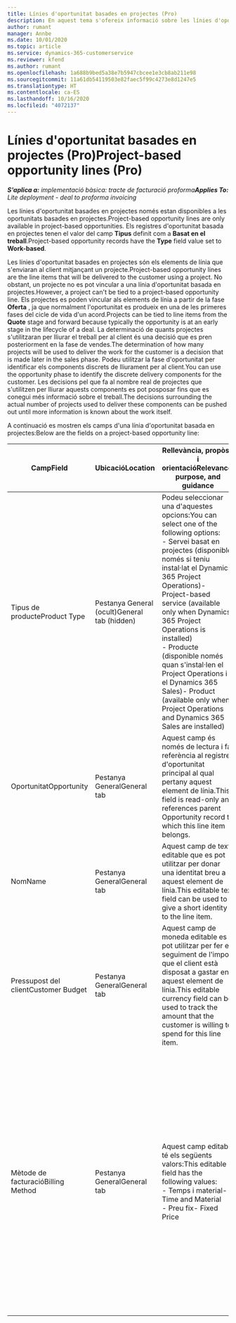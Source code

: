 ```yaml
---
title: Línies d'oportunitat basades en projectes (Pro)
description: En aquest tema s'ofereix informació sobre les línies d'oportunitat basades en projectes. (Pro)
author: rumant
manager: Annbe
ms.date: 10/01/2020
ms.topic: article
ms.service: dynamics-365-customerservice
ms.reviewer: kfend
ms.author: rumant
ms.openlocfilehash: 1a688b9bed5a38e7b5947cbcee1e3cb8ab211e98
ms.sourcegitcommit: 11a61db54119503e82faec5f99c4273e8d1247e5
ms.translationtype: HT
ms.contentlocale: ca-ES
ms.lasthandoff: 10/16/2020
ms.locfileid: "4072137"
---
```

# <a name="project-based-opportunity-lines-pro"></a><span data-ttu-id="c3446-104">Línies d'oportunitat basades en projectes (Pro)</span><span class="sxs-lookup"><span data-stu-id="c3446-104">Project-based opportunity lines (Pro)</span></span>

<span data-ttu-id="c3446-105">_**S'aplica a:** implementació bàsica: tracte de facturació proforma_</span><span class="sxs-lookup"><span data-stu-id="c3446-105">_**Applies To:** Lite deployment - deal to proforma invoicing_</span></span>

<span data-ttu-id="c3446-106">Les línies d'oportunitat basades en projectes només estan disponibles a les oportunitats basades en projectes.</span><span class="sxs-lookup"><span data-stu-id="c3446-106">Project-based opportunity lines are only available in project-based opportunities.</span></span> <span data-ttu-id="c3446-107">Els registres d'oportunitat basada en projectes tenen el valor del camp **Tipus** definit com a **Basat en el treball**.</span><span class="sxs-lookup"><span data-stu-id="c3446-107">Project-based opportunity records have the **Type** field value set to **Work-based**.</span></span>

<span data-ttu-id="c3446-108">Les línies d'oportunitat basades en projectes són els elements de línia que s'enviaran al client mitjançant un projecte.</span><span class="sxs-lookup"><span data-stu-id="c3446-108">Project-based opportunity lines are the line items that will be delivered to the customer using a project.</span></span> <span data-ttu-id="c3446-109">No obstant, un projecte no es pot vincular a una línia d'oportunitat basada en projectes.</span><span class="sxs-lookup"><span data-stu-id="c3446-109">However, a project can't be tied to a project-based opportunity line.</span></span> <span data-ttu-id="c3446-110">Els projectes es poden vincular als elements de línia a partir de la fase **Oferta** , ja que normalment l'oportunitat es produeix en una de les primeres fases del cicle de vida d'un acord.</span><span class="sxs-lookup"><span data-stu-id="c3446-110">Projects can be tied to line items from the **Quote** stage and forward because typically the opportunity is at an early stage in the lifecycle of a deal.</span></span> <span data-ttu-id="c3446-111">La determinació de quants projectes s'utilitzaran per lliurar el treball per al client és una decisió que es pren posteriorment en la fase de vendes.</span><span class="sxs-lookup"><span data-stu-id="c3446-111">The determination of how many projects will be used to deliver the work for the customer is a decision that is made later in the sales phase.</span></span> <span data-ttu-id="c3446-112">Podeu utilitzar la fase d'oportunitat per identificar els components discrets de lliurament per al client.</span><span class="sxs-lookup"><span data-stu-id="c3446-112">You can use the opportunity phase to identify the discrete delivery components for the customer.</span></span> <span data-ttu-id="c3446-113">Les decisions pel que fa al nombre real de projectes que s'utilitzen per lliurar aquests components es pot posposar fins que es conegui més informació sobre el treball.</span><span class="sxs-lookup"><span data-stu-id="c3446-113">The decisions surrounding the actual number of projects used to deliver these components can be pushed out until more information is known about the work itself.</span></span>

<span data-ttu-id="c3446-114">A continuació es mostren els camps d'una línia d'oportunitat basada en projectes:</span><span class="sxs-lookup"><span data-stu-id="c3446-114">Below are the fields on a project-based opportunity line:</span></span>

| <span data-ttu-id="c3446-115">**Camp**</span><span class="sxs-lookup"><span data-stu-id="c3446-115">**Field**</span></span> | <span data-ttu-id="c3446-116">**Ubicació**</span><span class="sxs-lookup"><span data-stu-id="c3446-116">**Location**</span></span> | <span data-ttu-id="c3446-117">**Rellevància, propòsit i orientació**</span><span class="sxs-lookup"><span data-stu-id="c3446-117">**Relevance, purpose, and guidance**</span></span> | <span data-ttu-id="c3446-118">**Impacte descendent**</span><span class="sxs-lookup"><span data-stu-id="c3446-118">**Downstream impact**</span></span> |
| --- | --- | --- | --- |
| <span data-ttu-id="c3446-119">Tipus de producte</span><span class="sxs-lookup"><span data-stu-id="c3446-119">Product Type</span></span> | <span data-ttu-id="c3446-120">Pestanya General (ocult)</span><span class="sxs-lookup"><span data-stu-id="c3446-120">General tab (hidden)</span></span> | <span data-ttu-id="c3446-121">Podeu seleccionar una d'aquestes opcions:</span><span class="sxs-lookup"><span data-stu-id="c3446-121">You can select one of the following options:</span></span></br><span data-ttu-id="c3446-122">- Servei basat en projectes (disponible només si teniu instal·lat el Dynamics 365 Project Operations)</span><span class="sxs-lookup"><span data-stu-id="c3446-122">- Project-based service (available only when Dynamics 365 Project Operations is installed)</span></span></br><span data-ttu-id="c3446-123">- Producte (disponible només quan s'instal·len el Project Operations i el Dynamics 365 Sales)</span><span class="sxs-lookup"><span data-stu-id="c3446-123">- Product (available only when Project Operations and Dynamics 365 Sales are installed)</span></span> | <span data-ttu-id="c3446-124">El valor d'aquest camp es defineix com a **Servei basat en projectes** quan creeu una línia d'oportunitat basada en projectes des de la quadrícula de línies basades en projectes de l'oportunitat.</span><span class="sxs-lookup"><span data-stu-id="c3446-124">The value of this field is set to **Project-based service** when you create a project-based opportunity line from the project-based lines grid on the Opportunity.</span></span> <br> <span data-ttu-id="c3446-125">Si canvieu o anul·leu aquest valor, la funcionalitat del projecte no s'habilitarà als elements de línia basats en el projecte.</span><span class="sxs-lookup"><span data-stu-id="c3446-125">If you change or override this value, the project functionality won't be enabled on your project-based line items.</span></span> |
| <span data-ttu-id="c3446-126">Oportunitat</span><span class="sxs-lookup"><span data-stu-id="c3446-126">Opportunity</span></span> | <span data-ttu-id="c3446-127">Pestanya General</span><span class="sxs-lookup"><span data-stu-id="c3446-127">General tab</span></span> | <span data-ttu-id="c3446-128">Aquest camp és només de lectura i fa referència al registre d'oportunitat principal al qual pertany aquest element de línia.</span><span class="sxs-lookup"><span data-stu-id="c3446-128">This field is read-only and references parent Opportunity record to which this line item belongs.</span></span> | <span data-ttu-id="c3446-129">No hi ha cap impacte descendent d'aquest camp.</span><span class="sxs-lookup"><span data-stu-id="c3446-129">There is no downstream impact from this field.</span></span> |
| <span data-ttu-id="c3446-130">Nom</span><span class="sxs-lookup"><span data-stu-id="c3446-130">Name</span></span> | <span data-ttu-id="c3446-131">Pestanya General</span><span class="sxs-lookup"><span data-stu-id="c3446-131">General tab</span></span> | <span data-ttu-id="c3446-132">Aquest camp de text editable que es pot utilitzar per donar una identitat breu a aquest element de línia.</span><span class="sxs-lookup"><span data-stu-id="c3446-132">This editable text field can be used to give a short identity to the line item.</span></span> | <span data-ttu-id="c3446-133">Aquest valor s'aprofita a la línia d'oferta quan creeu una oferta a partir d'aquesta oportunitat.</span><span class="sxs-lookup"><span data-stu-id="c3446-133">This value is carried over to the quote line when you create a quote from this opportunity.</span></span> |
| <span data-ttu-id="c3446-134">Pressupost del client</span><span class="sxs-lookup"><span data-stu-id="c3446-134">Customer Budget</span></span> | <span data-ttu-id="c3446-135">Pestanya General</span><span class="sxs-lookup"><span data-stu-id="c3446-135">General tab</span></span> | <span data-ttu-id="c3446-136">Aquest camp de moneda editable es pot utilitzar per fer el seguiment de l'import que el client està disposat a gastar en aquest element de línia.</span><span class="sxs-lookup"><span data-stu-id="c3446-136">This editable currency field can be used to track the amount that the customer is willing to spend for this line item.</span></span> | <span data-ttu-id="c3446-137">Aquest valor s'aprofita al camp corresponent a la línia d'oferta quan creeu una oferta a partir d'aquesta oportunitat.</span><span class="sxs-lookup"><span data-stu-id="c3446-137">This value is carried over to the corresponding field on the quote line when you create a quote from this opportunity.</span></span> |
| <span data-ttu-id="c3446-138">Mètode de facturació</span><span class="sxs-lookup"><span data-stu-id="c3446-138">Billing Method</span></span> | <span data-ttu-id="c3446-139">Pestanya General</span><span class="sxs-lookup"><span data-stu-id="c3446-139">General tab</span></span> | <span data-ttu-id="c3446-140">Aquest camp editable té els següents valors:</span><span class="sxs-lookup"><span data-stu-id="c3446-140">This editable field has the following values:</span></span></br><span data-ttu-id="c3446-141">- Temps i material</span><span class="sxs-lookup"><span data-stu-id="c3446-141">- Time and Material</span></span></br><span data-ttu-id="c3446-142">- Preu fix</span><span class="sxs-lookup"><span data-stu-id="c3446-142">- Fixed Price</span></span> | <span data-ttu-id="c3446-143">Aquest valor s'aprofita al camp corresponent a la línia d'oferta quan creeu una oferta a partir d'aquesta oportunitat.</span><span class="sxs-lookup"><span data-stu-id="c3446-143">This value is carried over to the corresponding field on the quote line when you create a quote from this opportunity.</span></span> <span data-ttu-id="c3446-144">Després de crear la línia d'oferta, el camp està bloquejat i no es pot canviar.</span><span class="sxs-lookup"><span data-stu-id="c3446-144">After the quote line is created, the field is locked and can't be changed.</span></span> <span data-ttu-id="c3446-145">Assigneu aquest valor de camp de la manera més exacta possible.</span><span class="sxs-lookup"><span data-stu-id="c3446-145">Assign this field value as accurately as possible.</span></span> <span data-ttu-id="c3446-146">Si heu de canviar el valor d'aquest camp a la línia d'oferta, suprimiu i torneu a crear la línia d'oferta.</span><span class="sxs-lookup"><span data-stu-id="c3446-146">If you need to change the value of this field on the quote line, delete and re-create the quote line.</span></span> |
